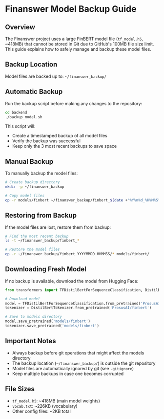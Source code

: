 # Finanswer Model Backup Guide

## Overview
The Finanswer project uses a large FinBERT model file (`tf_model.h5`, ~418MB) that cannot be stored in Git due to GitHub's 100MB file size limit. This guide explains how to safely manage and backup these model files.

## Backup Location
Model files are backed up to: `~/finanswer_backup/`

## Automatic Backup
Run the backup script before making any changes to the repository:

```bash
cd backend
./backup_model.sh
```

This script will:
- Create a timestamped backup of all model files
- Verify the backup was successful
- Keep only the 3 most recent backups to save space

## Manual Backup
To manually backup the model files:

```bash
# Create backup directory
mkdir -p ~/finanswer_backup

# Copy model files
cp -r models/finbert ~/finanswer_backup/finbert_$(date +"%Y%m%d_%H%M%S")
```

## Restoring from Backup
If the model files are lost, restore them from backup:

```bash
# Find the most recent backup
ls -t ~/finanswer_backup/finbert_*

# Restore the model files
cp -r ~/finanswer_backup/finbert_YYYYMMDD_HHMMSS/* models/finbert/
```

## Downloading Fresh Model
If no backup is available, download the model from Hugging Face:

```python
from transformers import TFDistilBertForSequenceClassification, DistilBertTokenizer

# Download model
model = TFDistilBertForSequenceClassification.from_pretrained('ProsusAI/finbert')
tokenizer = DistilBertTokenizer.from_pretrained('ProsusAI/finbert')

# Save to models directory
model.save_pretrained('models/finbert')
tokenizer.save_pretrained('models/finbert')
```

## Important Notes
- Always backup before git operations that might affect the models directory
- The backup location (`~/finanswer_backup/`) is outside the git repository
- Model files are automatically ignored by git (see `.gitignore`)
- Keep multiple backups in case one becomes corrupted

## File Sizes
- `tf_model.h5`: ~418MB (main model weights)
- `vocab.txt`: ~226KB (vocabulary)
- Other config files: ~2KB total 